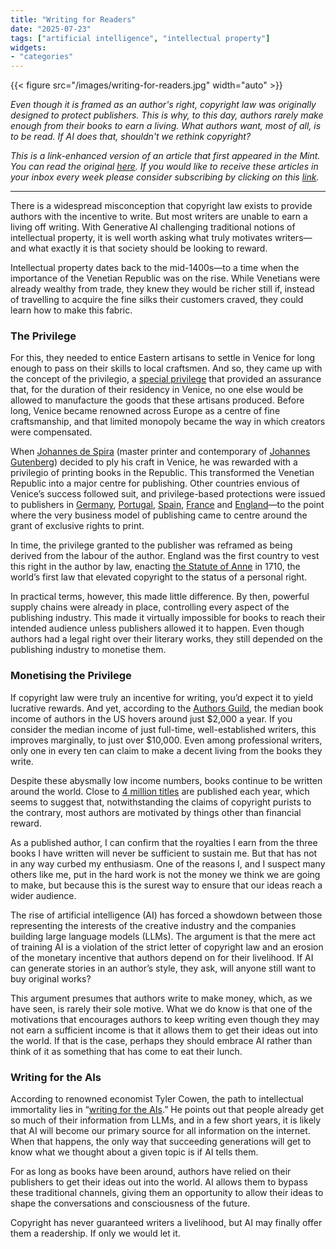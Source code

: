 ```yaml
---
title: "Writing for Readers"
date: "2025-07-23"
tags: ["artificial intelligence", "intellectual property"]
widgets: 
- "categories"
---
```


{{< figure src="/images/writing-for-readers.jpg" width="auto" >}}

_Even though it is framed as an author's right, copyright law was originally designed to protect publishers. This is why, to this day, authors rarely make enough from their books to earn a living. What authors want, most of all, is to be read. If AI does that, shouldn't we rethink copyright?_

<!--more-->
_This is a link-enhanced version of an article that first appeared in the Mint. You can read the original [here](https://www.livemint.com/opinion/columns/rahul-matthan-writers-genai-artificial-intelligence-large-language-models-llms-copywright-intellectual-property-venice-11753090023420.html). If you would like to receive these articles in your inbox every week please consider subscribing by clicking on this [link](https://paragraph.xyz/@exmachina)._

---

There is a widespread misconception that copyright law exists to provide authors with the incentive to write. But most writers are unable to earn a living off writing. With Generative AI challenging traditional notions of intellectual property, it is well worth asking what truly motivates writers—and what exactly it is that society should be looking to reward.

Intellectual property dates back to the mid-1400s—to a time when the importance of the Venetian Republic was on the rise. While Venetians were already wealthy from trade, they knew they would be richer still if, instead of travelling to acquire the fine silks their customers craved, they could learn how to make this fabric.

### The Privilege

For this, they needed to entice Eastern artisans to settle in Venice for long enough to pass on their skills to local craftsmen. And so, they came up with the concept of the privilegio, a [special privilege](https://core.ac.uk/reader/214376380) that provided an assurance that, for the duration of their residency in Venice, no one else would be allowed to manufacture the goods that these artisans produced. Before long, Venice became renowned across Europe as a centre of fine craftsmanship, and that limited monopoly became the way in which creators were compensated.

When [Johannes de Spira](https://www.historyofinformation.com/detail.php?entryid=362) (master printer and contemporary of [Johannes Gutenberg](https://en.wikipedia.org/wiki/Johannes_Gutenberg)) decided to ply his craft in Venice, he was rewarded with a privilegio of printing books in the Republic. This transformed the Venetian Republic into a major centre for publishing. Other countries envious of Venice’s success followed suit, and privilege-based protections were issued to publishers in [Germany](https://www.copyrighthistory.org/cam/tools/request/showRecord.php?id=commentary_d_1660), [Portugal](https://www.copyrighthistory.org/cam/tools/request/showRecord.php?id=commentary_pt_1501), [Spain](https://blogs.lib.umich.edu/beyond-reading-room/book-history-spain-case-study), [France](https://crrs.library.utoronto.ca/exhibits/show/cardinalrichelieu/printers) and [England](https://www.ebsco.com/research-starters/history/englands-licensing-acts)—to the point where the very business model of publishing came to centre around the grant of exclusive rights to print.

In time, the privilege granted to the publisher was reframed as being derived from the labour of the author. England was the first country to vest this right in the author by law, enacting [the Statute of Anne](https://en.wikipedia.org/wiki/Statute_of_Anne) in 1710, the world’s first law that elevated copyright to the status of a personal right.

In practical terms, however, this made little difference. By then, powerful supply chains were already in place, controlling every aspect of the publishing industry. This made it virtually impossible for books to reach their intended audience unless publishers allowed it to happen. Even though authors had a legal right over their literary works, they still depended on the publishing industry to monetise them.

### Monetising the Privilege

If copyright law were truly an incentive for writing, you’d expect it to yield lucrative rewards. And yet, according to the [Authors Guild](https://authorsguild.org/news/key-takeaways-from-2023-author-income-survey/), the median book income of authors in the US hovers around just $2,000 a year. If you consider the median income of just full-time, well-established writers, this improves marginally, to just over $10,000. Even among professional writers, only one in every ten can claim to make a decent living from the books they write.

Despite these abysmally low income numbers, books continue to be written around the world. Close to [4 million titles](https://stevelaube.com/four-million-books-published-each-year/) are published each year, which seems to suggest that, notwithstanding the claims of copyright purists to the contrary, most authors are motivated by things other than financial reward.

As a published author, I can confirm that the royalties I earn from the three books I have written will never be sufficient to sustain me. But that has not in any way curbed my enthusiasm. One of the reasons I, and I suspect many others like me, put in the hard work is not the money we think we are going to make, but because this is the surest way to ensure that our ideas reach a wider audience.

The rise of artificial intelligence (AI) has forced a showdown between those representing the interests of the creative industry and the companies building large language models (LLMs). The argument is that the mere act of training AI is a violation of the strict letter of copyright law and an erosion of the monetary incentive that authors depend on for their livelihood. If AI can generate stories in an author’s style, they ask, will anyone still want to buy original works? 

This argument presumes that authors write to make money, which, as we have seen, is rarely their sole motive. What we do know is that one of the motivations that encourages authors to keep writing even though they may not earn a sufficient income is that it allows them to get their ideas out into the world. If that is the case, perhaps they should embrace AI rather than think of it as something that has come to eat their lunch.

### Writing for the AIs

According to renowned economist Tyler Cowen, the path to intellectual immortality lies in “[writing for the AIs](https://marginalrevolution.com/marginalrevolution/2025/01/should-you-be-writing-for-the-ais.html).” He points out that people already get so much of their information from LLMs, and in a few short years, it is likely that AI will become our primary source for all information on the internet. When that happens, the only way that succeeding generations will get to know what we thought about a given topic is if AI tells them.

For as long as books have been around, authors have relied on their publishers to get their ideas out into the world. AI allows them to bypass these traditional channels, giving them an opportunity to allow their ideas to shape the conversations and consciousness of the future. 

Copyright has never guaranteed writers a livelihood, but AI may finally offer them a readership. If only we would let it.